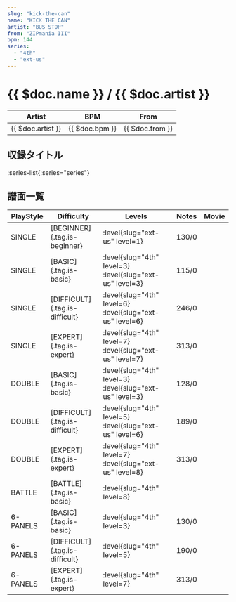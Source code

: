 ```yaml
---
slug: "kick-the-can"
name: "KICK THE CAN"
artist: "BUS STOP"
from: "ZIPmania III"
bpm: 144
series:
  - "4th"
  - "ext-us"
---
```


# {{ $doc.name }} / {{ $doc.artist }}

|Artist|BPM|From|
|------|---|----|
|{{ $doc.artist }}|{{ $doc.bpm }}|{{ $doc.from }}|

## 収録タイトル

:series-list{:series="series"}

## 譜面一覧

|PlayStyle|Difficulty|Levels|Notes|Movie|
|---------|----------|------|-----|-----|
|SINGLE|[BEGINNER]{.tag.is-beginner}|:level{slug="ext-us" level=1}|130/0||
|SINGLE|[BASIC]{.tag.is-basic}|:level{slug="4th" level=3} :level{slug="ext-us" level=3}|115/0||
|SINGLE|[DIFFICULT]{.tag.is-difficult}|:level{slug="4th" level=6} :level{slug="ext-us" level=6}|246/0||
|SINGLE|[EXPERT]{.tag.is-expert}|:level{slug="4th" level=7} :level{slug="ext-us" level=7}|313/0||
|DOUBLE|[BASIC]{.tag.is-basic}|:level{slug="4th" level=3} :level{slug="ext-us" level=3}|128/0||
|DOUBLE|[DIFFICULT]{.tag.is-difficult}|:level{slug="4th" level=5} :level{slug="ext-us" level=6}|189/0||
|DOUBLE|[EXPERT]{.tag.is-expert}|:level{slug="4th" level=7} :level{slug="ext-us" level=8}|313/0||
|BATTLE|[BATTLE]{.tag.is-basic}|:level{slug="4th" level=8}|||
|6-PANELS|[BASIC]{.tag.is-basic}|:level{slug="4th" level=3}|130/0||
|6-PANELS|[DIFFICULT]{.tag.is-difficult}|:level{slug="4th" level=5}|190/0||
|6-PANELS|[EXPERT]{.tag.is-expert}|:level{slug="4th" level=7}|313/0||
